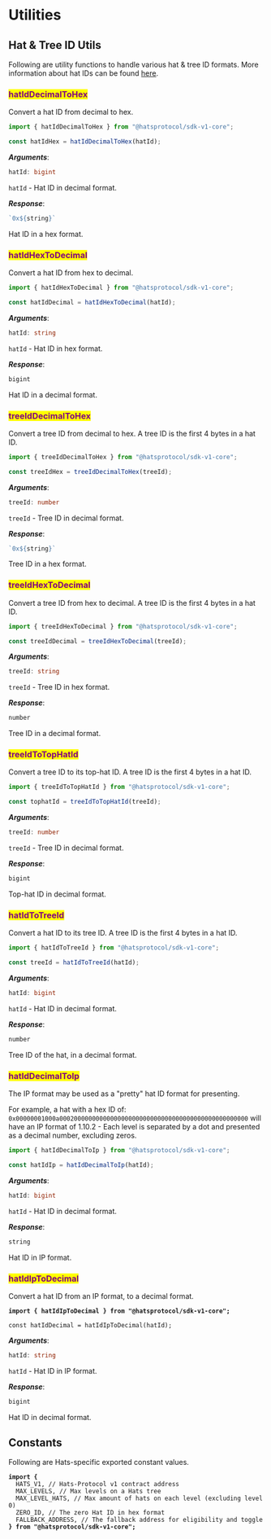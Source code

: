 # Utilities

## Hat & Tree ID Utils

Following are utility functions to handle various hat & tree ID formats. More information about hat IDs can be found [here](../../hats-protocol-overview/hat-ids.md).

### <mark style="color:purple;">hatIdDecimalToHex</mark>

Convert a hat ID from decimal to hex.

```typescript
import { hatIdDecimalToHex } from "@hatsprotocol/sdk-v1-core";

const hatIdHex = hatIdDecimalToHex(hatId);
```

_**Arguments**_:

```typescript
hatId: bigint
```

`hatId` - Hat ID in decimal format.

_**Response**_:

```typescript
`0x${string}`
```

Hat ID in a hex format.

### <mark style="color:purple;">hatIdHexToDecimal</mark>

Convert a hat ID from hex to decimal.

```typescript
import { hatIdHexToDecimal } from "@hatsprotocol/sdk-v1-core";

const hatIdDecimal = hatIdHexToDecimal(hatId);
```

_**Arguments**_:

```typescript
hatId: string
```

`hatId` - Hat ID in hex format.

_**Response**_:

```typescript
bigint
```

Hat ID in a decimal format.

### <mark style="color:purple;">treeIdDecimalToHex</mark>

Convert a tree ID from decimal to hex. A tree ID is the first 4 bytes in a hat ID.

```typescript
import { treeIdDecimalToHex } from "@hatsprotocol/sdk-v1-core";

const treeIdHex = treeIdDecimalToHex(treeId);
```

_**Arguments**_:

```typescript
treeId: number
```

`treeId` - Tree ID in decimal format.&#x20;

_**Response**_:

```typescript
`0x${string}`
```

Tree ID in a hex format.

### <mark style="color:purple;">treeIdHexToDecimal</mark>

Convert a tree ID from hex to decimal. A tree ID is the first 4 bytes in a hat ID.

```typescript
import { treeIdHexToDecimal } from "@hatsprotocol/sdk-v1-core";

const treeIdDecimal = treeIdHexToDecimal(treeId);
```

_**Arguments**_:

```typescript
treeId: string
```

`treeId` - Tree ID in hex format.&#x20;

_**Response**_:

```typescript
number
```

Tree ID in a decimal format.

### <mark style="color:purple;">treeIdToTopHatId</mark>

Convert a tree ID to its top-hat ID. A tree ID is the first 4 bytes in a hat ID.

```typescript
import { treeIdToTopHatId } from "@hatsprotocol/sdk-v1-core";

const tophatId = treeIdToTopHatId(treeId);
```

_**Arguments**_:

```typescript
treeId: number
```

`treeId` - Tree ID in decimal format.&#x20;

_**Response**_:

```typescript
bigint
```

Top-hat ID in decimal format.

### <mark style="color:purple;">hatIdToTreeId</mark>

Convert a hat ID to its tree ID. A tree ID is the first 4 bytes in a hat ID.

```typescript
import { hatIdToTreeId } from "@hatsprotocol/sdk-v1-core";

const treeId = hatIdToTreeId(hatId);
```

_**Arguments**_:

```typescript
hatId: bigint
```

`hatId` - Hat ID in decimal format.&#x20;

_**Response**_:

```typescript
number
```

Tree ID of the hat, in a decimal format.

### <mark style="color:purple;">hatIdDecimalToIp</mark>

The IP format may be used as a "pretty" hat ID format for presenting.&#x20;

For example, a hat with a hex ID of:\
`0x00000001000a0002000000000000000000000000000000000000000000000000`  will have an IP format of 1.10.2 - Each level is separated by a dot and presented as a decimal number, excluding zeros.&#x20;

```typescript
import { hatIdDecimalToIp } from "@hatsprotocol/sdk-v1-core";

const hatIdIp = hatIdDecimalToIp(hatId);
```

_**Arguments**_:

```typescript
hatId: bigint
```

`hatId` - Hat ID in decimal format.&#x20;

_**Response**_:

```typescript
string
```

Hat ID in IP format.

### <mark style="color:purple;">hatIdIpToDecimal</mark>

Convert a hat ID from an IP format, to a decimal format.

<pre class="language-typescript"><code class="lang-typescript"><strong>import { hatIdIpToDecimal } from "@hatsprotocol/sdk-v1-core";
</strong>
const hatIdDecimal = hatIdIpToDecimal(hatId);
</code></pre>

_**Arguments**_:

```typescript
hatId: string
```

`hatId` - Hat ID in IP format.&#x20;

_**Response**_:

```typescript
bigint
```

Hat ID in decimal format.

## Constants

Following are Hats-specific exported constant values.

<pre class="language-typescript"><code class="lang-typescript"><strong>import {   
</strong>  HATS_V1, // Hats-Protocol v1 contract address
  MAX_LEVELS, // Max levels on a Hats tree
  MAX_LEVEL_HATS, // Max amount of hats on each level (excluding level 0)
  ZERO_ID, // The zero Hat ID in hex format 
  FALLBACK_ADDRESS, // The fallback address for eligibility and toggle 
<strong>} from "@hatsprotocol/sdk-v1-core";
</strong></code></pre>
